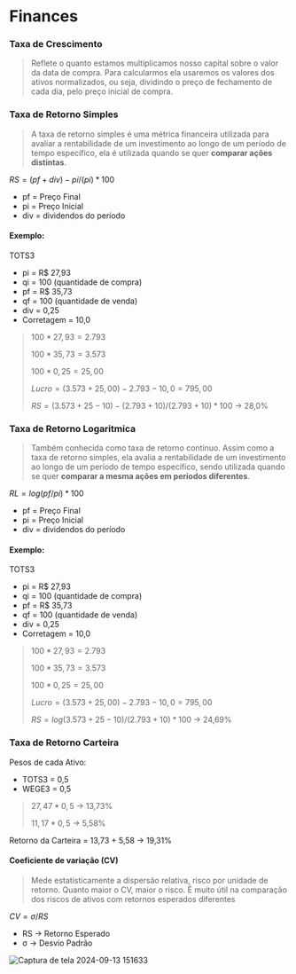# Finances

### Taxa de Crescimento 
> Reflete o quanto estamos multiplicamos nosso capital sobre o valor da data de compra. Para calcularmos ela usaremos os valores dos ativos normalizados, ou seja, dividindo o preço de fechamento de cada dia, pelo preço inicial de compra.
 
### Taxa de Retorno Simples
> A taxa de retorno simples é uma métrica financeira utilizada para avaliar a rentabilidade de um investimento ao longo de um período de tempo específico, ela é utilizada quando se quer **comparar ações distintas**.

$RS = (pf + div) - pi/(pi) * 100$

- pf = Preço Final
- pi = Preço Inicial
- div = dividendos do período 

#### Exemplo: 

TOTS3
- pi = R$ 27,93
- qi = 100 (quantidade de compra)
- pf = R$ 35,73
- qf = 100 (quantidade de venda)
- div = 0,25 
- Corretagem = 10,0

> $100 * 27,93 = 2.793$ 
> 
> $100 * 35,73 = 3.573$
> 
> $100 * 0,25 = 25,00$
> 
> $Lucro = (3.573 + 25,00) - 2.793 - 10,0 = 795,00$
> 
> $RS = (3.573 + 25 - 10) - (2.793 + 10)/(2.793 + 10) * 100$ -> 28,0% 

### Taxa de Retorno Logaritmica
> Também conhecida como taxa de retorno contínuo. Assim como a taxa de retorno simples, ela avalia a rentabilidade de um investimento ao longo de um período de tempo específico, sendo utilizada quando se quer **comparar a mesma ações em períodos diferentes**.

$RL = log⁡(pf/pi)* 100$

- pf = Preço Final
- pi = Preço Inicial
- div = dividendos do período 

#### Exemplo: 

TOTS3
- pi = R$ 27,93
- qi = 100 (quantidade de compra)
- pf = R$ 35,73
- qf = 100 (quantidade de venda)
- div = 0,25 
- Corretagem = 10,0

> $100 * 27,93 = 2.793$ 
> 
> $100 * 35,73 = 3.573$
> 
> $100 * 0,25 = 25,00$
> 
> $Lucro = (3.573 + 25,00) - 2.793 - 10,0 = 795,00$
> 
> $RS = log(3.573 + 25 - 10)/(2.793 + 10) * 100$ -> 24,69% 

### Taxa de Retorno Carteira

Pesos de cada Ativo:
- TOTS3 = 0,5
- WEGE3 = 0,5

> $27,47 * 0,5$ -> 13,73%
> 
> $11,17 * 0,5$ -> 5,58% 

Retorno da Carteira = 13,73 + 5,58 -> 19,31%

#### Coeficiente de variação (CV) 
> Mede estatisticamente a dispersão relativa, risco por unidade de retorno. Quanto maior o CV, maior o risco. É muito útil na comparação dos riscos de ativos com retornos esperados diferentes

$CV = σ/RS$

- RS -> Retorno Esperado
- σ -> Desvio Padrão

![Captura de tela 2024-09-13 151633](https://github.com/user-attachments/assets/f8157733-2f1c-42e0-aeee-7fb28689b558)

